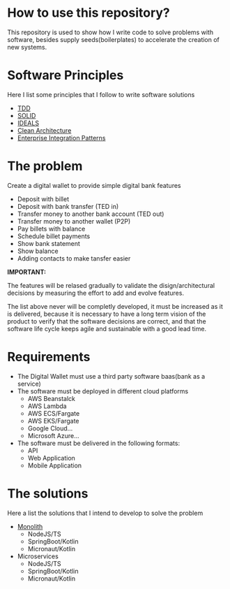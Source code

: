 # How to use this repository?
This repository is used to show how I write code to solve problems with software, besides supply seeds(boilerplates) to accelerate the creation of new systems.


# Software Principles
Here I list some principles that I follow to write software solutions
 - [TDD](https://en.wikipedia.org/wiki/Test-driven_development)
 - [SOLID](https://en.wikipedia.org/wiki/SOLID)
 - [IDEALS](https://www.infoq.com/articles/microservices-design-ideals)
 - [Clean Architecture](https://blog.cleancoder.com/uncle-bob/2012/08/13/the-clean-architecture.html)
 - [Enterprise Integration Patterns](https://en.wikipedia.org/wiki/Enterprise_Integration_Patterns)
 
# The problem
Create a digital wallet to provide simple digital bank features
 - Deposit with billet
 - Deposit with bank transfer (TED in)
 - Transfer money to another bank account (TED out)
 - Transfer money to another wallet (P2P)
 - Pay billets with balance
 - Schedule billet payments
 - Show bank statement
 - Show balance
 - Adding contacts to make tansfer easier

**IMPORTANT:**

The features will be relased gradually to validate the disign/architectural decisions by measuring the effort to add and evolve features.

The list above never will be completly developed, it must be increased as it is delivered, because it is necessary to have a long term vision of the product to verify that the software decisions are correct, and that the software life cycle keeps agile and sustainable with a good lead time.

# Requirements
 - The Digital Wallet must use a third party software baas(bank as a service)
 - The software must be deployed in different cloud platforms
   - AWS Beanstalck
   - AWS Lambda
   - AWS ECS/Fargate
   - AWS EKS/Fargate
   - Google Cloud...
   - Microsoft Azure...
 - The software must be delivered in the following formats:
   - API
   - Web Application
   - Mobile Application

# The solutions
Here a list the solutions that I intend to develop to solve the problem
 - [Monolith](monolith/README.md)
   - NodeJS/TS
   - SpringBoot/Kotlin 
   - Micronaut/Kotlin
 - Microservices
   - NodeJS/TS
   - SpringBoot/Kotlin 
   - Micronaut/Kotlin
